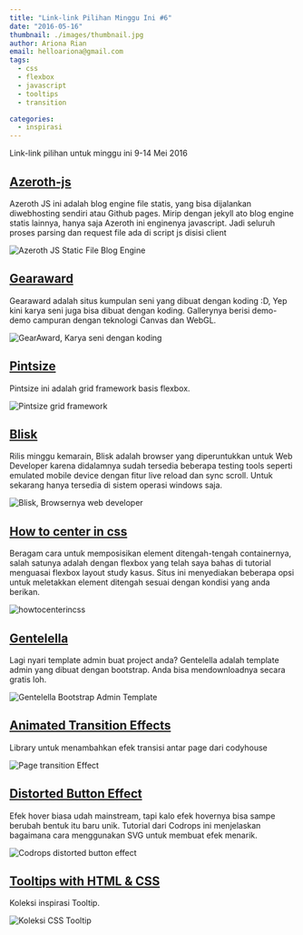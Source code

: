 ```yaml
---
title: "Link-link Pilihan Minggu Ini #6"
date: "2016-05-16"
thumbnail: ./images/thumbnail.jpg
author: Ariona Rian
email: helloariona@gmail.com
tags: 
  - css
  - flexbox
  - javascript
  - tooltips
  - transition

categories: 
  - inspirasi
---
```


Link-link pilihan untuk minggu ini 9-14 Mei 2016

## [Azeroth-js](https://github.com/huytd/azeroth-js)

Azeroth JS ini adalah blog engine file statis, yang bisa dijalankan diwebhosting sendiri atau Github pages. Mirip dengan jekyll ato blog engine statis lainnya, hanya saja Azeroth ini enginenya javascript. Jadi seluruh proses parsing dan request file ada di script js disisi client

![Azeroth JS Static File Blog Engine](./images/azeroth.png)

## [Gearaward](http://gearaward.com/inspiration.html)

Gearaward adalah situs kumpulan seni yang dibuat dengan koding :D, Yep kini karya seni juga bisa dibuat dengan koding. Gallerynya berisi demo-demo campuran dengan teknologi Canvas dan WebGL.

![GearAward, Karya seni dengan koding](./images/gearaward.png)

## [Pintsize](http://pintsize.io/)

Pintsize ini adalah grid framework basis flexbox.

![Pintsize grid framework](./images/pintsize.png)

## [Blisk](http://blisk.io)

Rilis minggu kemarain, Blisk adalah browser yang diperuntukkan untuk Web Developer karena didalamnya sudah tersedia beberapa testing tools seperti emulated mobile device dengan fitur live reload dan sync scroll. Untuk sekarang hanya tersedia di sistem operasi windows saja.

![Blisk, Browsernya web developer](./images/blisk.png)

## [How to center in css](http://howtocenterincss.com/)

Beragam cara untuk memposisikan element ditengah-tengah containernya, salah satunya adalah dengan flexbox yang telah saya bahas di tutorial menguasai flexbox layout study kasus. Situs ini menyediakan beberapa opsi untuk meletakkan element ditengah sesuai dengan kondisi yang anda berikan.

![howtocenterincss](./images/howtocenterincss.png)

## [Gentelella](https://github.com/puikinsh/gentelella) 

Lagi nyari template admin buat project anda? Gentelella adalah template admin yang dibuat dengan bootstrap. Anda bisa mendownloadnya secara gratis loh.

![Gentelella Bootstrap Admin Template](./images/gentelella.png)

## [Animated Transition Effects](https://codyhouse.co/gem/animated-transition-effects/)

Library untuk menambahkan efek transisi antar page dari codyhouse

![Page transition Effect](./images/cody-houst-transition-effect.png)

## [Distorted Button Effect](http://tympanus.net/codrops/2016/05/11/distorted-button-effects-with-svg-filters/)

Efek hover biasa udah mainstream, tapi kalo efek hovernya bisa sampe berubah bentuk itu baru unik. Tutorial dari Codrops ini menjelaskan bagaimana cara menggunakan SVG untuk membuat efek menarik.

![Codrops distorted button effect](./images/codrops-button-effect.png)

## [Tooltips with HTML & CSS](http://cssparadise.com/post/144311144563/tooltips-with-html-and-css)

Koleksi inspirasi Tooltip.

![Koleksi CSS Tooltip](./images/css-tooltips.png)
